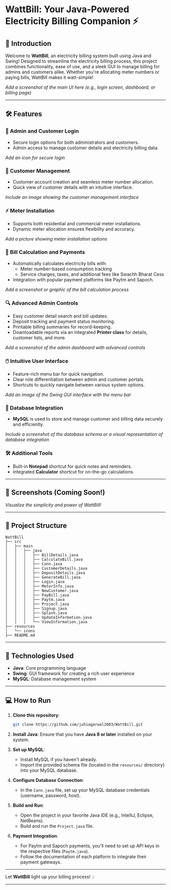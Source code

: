 # WattBill: Your Java-Powered Electricity Billing Companion ⚡

## 🚀 Introduction

Welcome to **WattBill**, an electricity billing system built using Java and Swing! Designed to streamline the electricity billing process, this project combines functionality, ease of use, and a sleek GUI to manage billing for admins and customers alike. Whether you're allocating meter numbers or paying bills, WattBill makes it watt-simple!

*Add a screenshot of the main UI here (e.g., login screen, dashboard, or billing page)*

---

## 🛠️ Features

### 🔑 Admin and Customer Login
- Secure login options for both administrators and customers.
- Admin access to manage customer details and electricity billing data.

*Add an icon for secure login*

### 📜 Customer Management
- Customer account creation and seamless meter number allocation.
- Quick view of customer details with an intuitive interface.

*Include an image showing the customer management interface*

### ⚡ Meter Installation
- Supports both residential and commercial meter installations.
- Dynamic meter allocation ensures flexibility and accuracy.

*Add a picture showing meter installation options*

### 💸 Bill Calculation and Payments
- Automatically calculates electricity bills with:
  - Meter number-based consumption tracking
  - Service charges, taxes, and additional fees like Swachh Bharat Cess
- Integration with popular payment platforms like Paytm and Sapoch.

*Add a screenshot or graphic of the bill calculation process*

### 🔍 Advanced Admin Controls
- Easy customer detail search and bill updates.
- Deposit tracking and payment status monitoring.
- Printable billing summaries for record-keeping.
- Downloadable reports via an integrated **Printer class** for details, customer lists, and more.

*Add a screenshot of the admin dashboard with advanced controls*

### 🖱️ Intuitive User Interface
- Feature-rich menu bar for quick navigation.
- Clear role differentiation between admin and customer portals.
- Shortcuts to quickly navigate between various system options.

*Add an image of the Swing GUI interface with the menu bar*

### 📂 Database Integration
- **MySQL** is used to store and manage customer and billing data securely and efficiently.

*Include a screenshot of the database schema or a visual representation of database integration*

### 🛠️ Additional Tools
- Built-in **Notepad** shortcut for quick notes and reminders.
- Integrated **Calculator** shortcut for on-the-go calculations.

---

## 📸 Screenshots (Coming Soon!)

*Visualize the simplicity and power of WattBill!*

---

## 📂 Project Structure

```
WattBill
├── src
│   ├── main
│   │   ├── java
│   │   │   ├── BillDetails.java
│   │   │   ├── CalculateBill.java
│   │   │   ├── Conn.java
│   │   │   ├── CustomerDetails.java
│   │   │   ├── DepositDetails.java
│   │   │   ├── GenerateBill.java
│   │   │   ├── Login.java
│   │   │   ├── MeterInfo.java
│   │   │   ├── NewCustomer.java
│   │   │   ├── PayBill.java
│   │   │   ├── Paytm.java
│   │   │   ├── Project.java
│   │   │   ├── Signup.java
│   │   │   ├── Splash.java
│   │   │   ├── UpdateInformation.java
│   │   │   └── ViewInformation.java
├── resources
│   └── icons
├── README.md
```

---

## 🌟 Technologies Used

- **Java**: Core programming language
- **Swing**: GUI framework for creating a rich user experience
- **MySQL**: Database management system

---

## 💻 How to Run

1. **Clone this repository**:
   ```bash
   git clone https://github.com/juhiagarwal2003/WattBill.git
   ```

2. **Install Java**: Ensure that you have **Java 8 or later** installed on your system.

3. **Set up MySQL**: 
   - Install MySQL if you haven't already.
   - Import the provided schema file (located in the `resources/` directory) into your MySQL database.

4. **Configure Database Connection**:
   - In the `Conn.java` file, set up your MySQL database credentials (username, password, host).

5. **Build and Run**:
   - Open the project in your favorite Java IDE (e.g., IntelliJ, Eclipse, NetBeans).
   - Build and run the `Project.java` file.

6. **Payment Integration**:
   - For Paytm and Sapoch payments, you'll need to set up API keys in the respective files (`Paytm.java`).
   - Follow the documentation of each platform to integrate their payment gateways.

---

Let **WattBill** light up your billing process! 💡

---
